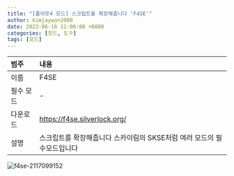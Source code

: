 ```yaml
---
title: "[폴아웃4 모드] 스크립트를 확장해줍니다 'F4SE'"
author: kimjaywon2000
date: 2022-06-16 12:00:00 +0800
categories: [모드, 도구]
tags: [모드]
---
```


| 범주             | 내용            |
|:----------------|:---------------|
| 이름             | F4SE  |
| 필수 모드         | -           |
| 다운로드          | <https://f4se.silverlock.org/> |
| 설명             | 스크립트를 확장해줍니다 스카이림의 SKSE처럼 여러 모드의 필수모드입니다  |

![f4se-2117099152](https://user-images.githubusercontent.com/76558033/174066382-759e6d18-3548-40f8-afec-b618f190232d.jpg)
